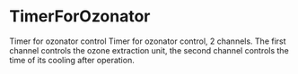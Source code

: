 # TimerForOzonator
Timer for ozonator control
Timer for ozonator control, 2 channels. The first channel controls the ozone extraction unit, the second channel controls the time of its cooling after operation.
